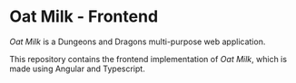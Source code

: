 # Oat Milk - Frontend
*Oat Milk* is a Dungeons and Dragons multi-purpose web application.

This repository contains the frontend implementation of *Oat Milk*, which is made using Angular and Typescript.